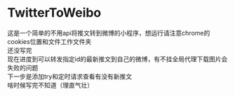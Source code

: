 # TwitterToWeibo

这是一个简单的不用api将推文转到微博的小程序，想运行请注意chrome的cookies位置和文件工作文件夹  
还没写完  
现在进度到可以转发指定id的最新推文到自己的微博，有不挂全局代理下载图片会失败的问题  
下一步是添加try和定时请求查看有没有新推文  
啥时候写完不知道（理直气壮）  
